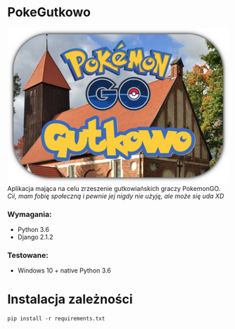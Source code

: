 # PokeGutkowo
![logo](logo.png)\
Aplikacja mająca na celu zrzeszenie gutkowiańskich graczy PokemonGO.\
*Cii, mam fobię społeczną i pewnie jej nigdy nie użyję, ale może się uda XD*

### Wymagania:
* Python 3.6
* Django 2.1.2

### Testowane:
* Windows 10 + native Python 3.6

# Instalacja zależności
```
pip install -r requirements.txt
```
